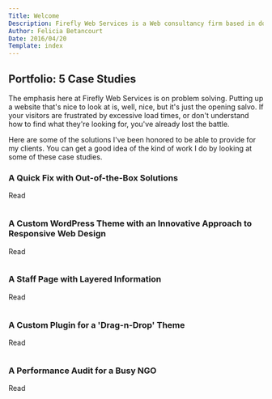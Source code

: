 ```yaml
---
Title: Welcome
Description: Firefly Web Services is a Web consultancy firm based in downtown Oakland, Caflifornia. We love WordPress!
Author: Felicia Betancourt
Date: 2016/04/20
Template: index
---
```


<section class="content">
    <div class="inner">
        <div class="welcome-wrap">
            <h2>Portfolio: 5 Case Studies</h2>
            <p>The emphasis here at Firefly Web Services is on problem solving. Putting up a website that's nice to look at is, well, nice, but it's just the opening salvo. If your visitors are frustrated by excessive load times, or don't understand how to find what they're looking for, you've already lost the battle.</p>
            <p>Here are some of the solutions I've been honored to be able to provide for my clients. You can get a good idea of the kind of work I do by looking at some of these case studies.</p>
            <article class="case" data-case="1">
                <h1>A Quick Fix with Out-of-the-Box Solutions</h1>
                <div class="more-less">
                    <span role="button">Read</span>
                    <p class="loading"><img src="" alt="" href="../../assets/Loading_icon-translucent.gif"></p>
                </div>
            </article>
            <article class="case" data-case="2">
                <h1>A Custom WordPress Theme with an Innovative Approach to Responsive Web Design</h1>
                <div class="more-less">
                    <span role="button">Read</span>
                    <p class="loading"><img src="" alt="" href="../../assets/Loading_icon-translucent.gif"></p>
                </div>
            </article>
            <article class="case" data-case="3">
                <h1>A Staff Page with Layered Information</h1>
                <div class="more-less">
                    <span role="button">Read</span>
                    <p class="loading"><img src="" alt="" href="../../assets/Loading_icon-translucent.gif"></p>
                </div>
            </article>
            <article class="case" data-case="4">
                <h1>A Custom Plugin for a 'Drag-n-Drop' Theme</h1>
                <div class="more-less">
                    <span role="button">Read</span>
                    <p class="loading"><img src="" alt="" href="../../assets/Loading_icon-translucent.gif"></p>
                </div>
            </article>
            <article class="case" data-case="5">
                <h1>A Performance Audit for a Busy NGO</h1>
                <div class="more-less">
                    <span role="button">Read</span>
                    <p class="loading"><img src="" alt="" href="../../assets/Loading_icon-translucent.gif"></p>
                </div>
            </article>
        </div>
    </div>
</section>
